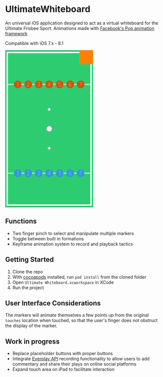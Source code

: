 UltimateWhiteboard
==================
An universal iOS application designed to act as a virtual whiteboard for the Ultimate Frisbee Sport. 
Animations made with [Facebook's Pop animation framework](https://github.com/facebook/pop)

Compatible with iOS 7.x - 8.1

![Alt text](/Screenshot.png)


## Functions
* Two finger pinch to select and manipulate multiple markers
* Toggle between built in formations
* Keyframe animation system to record and playback tactics

## Getting Started
1. Clone the repo
2. With [cocoapods](http://cocoapods.org) installed, run `pod install` from the cloned folder
3. Open `Ultimate Whiteboard.xcworkspace` in XCode
4. Run the project

## User Interface Considerations
The markers will animate themselves a few points up from the original `touches` location when touched, so that the user's finger does not obstruct the display of the marker.

## Work in progress
* Replace placeholder buttons with proper buttons
* Integrate [Everplay API](https://developers.everyplay.com) recording functionality to allow users to add commentary and share their plays on online social platforms
* Expand touch area on iPad to facilitate interaction
